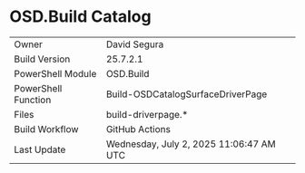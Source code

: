 ﻿# OSD.Build Catalog

| | |
|-|-|
| Owner | David Segura |
| Build Version | 25.7.2.1 |
| PowerShell Module | OSD.Build |
| PowerShell Function | Build-OSDCatalogSurfaceDriverPage |
| Files | build-driverpage.* |
| Build Workflow | GitHub Actions |
| Last Update | Wednesday, July 2, 2025 11:06:47 AM UTC |
